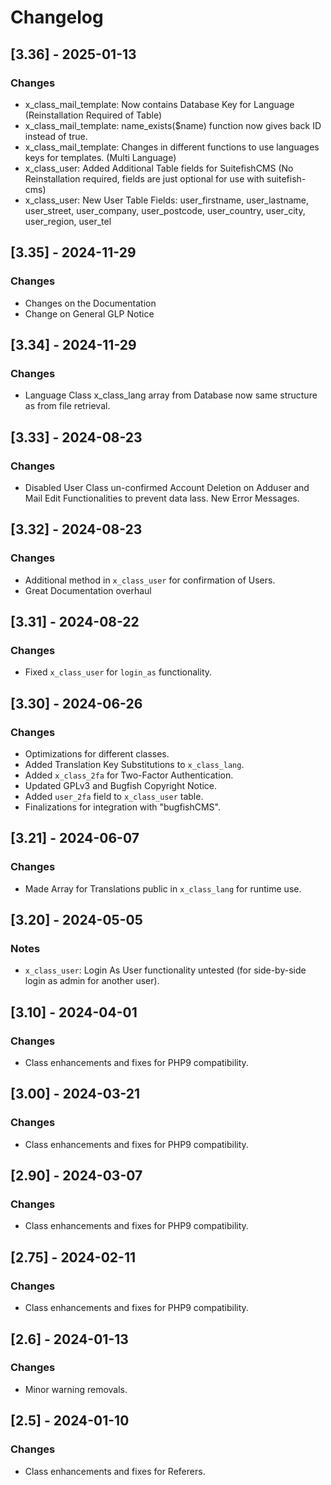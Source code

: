 # Changelog


## [3.36] - 2025-01-13
### Changes
- x_class_mail_template: Now contains Database Key for Language (Reinstallation Required of Table)
- x_class_mail_template: name_exists($name) function now gives back ID instead of true.
- x_class_mail_template: Changes in different functions to use languages keys for templates. (Multi Language)
- x_class_user: Added Additional Table fields for SuitefishCMS (No Reinstallation required, fields are just optional for use with suitefish-cms)
- x_class_user: New User Table Fields: user_firstname, user_lastname, user_street, user_company, user_postcode, user_country, user_city, user_region, user_tel

## [3.35] - 2024-11-29
### Changes
- Changes on the Documentation
- Change on General GLP Notice
 
## [3.34] - 2024-11-29
### Changes
- Language Class x_class_lang array from Database now same structure as from file retrieval.

## [3.33] - 2024-08-23
### Changes
- Disabled User Class un-confirmed Account Deletion on Adduser and Mail Edit Functionalities to prevent data lass. New Error Messages.

## [3.32] - 2024-08-23
### Changes
- Additional method in `x_class_user` for confirmation of Users.
- Great Documentation overhaul

## [3.31] - 2024-08-22
### Changes
- Fixed `x_class_user` for `login_as` functionality.

## [3.30] - 2024-06-26
### Changes
- Optimizations for different classes.
- Added Translation Key Substitutions to `x_class_lang`.
- Added `x_class_2fa` for Two-Factor Authentication.
- Updated GPLv3 and Bugfish Copyright Notice.
- Added `user_2fa` field to `x_class_user` table.
- Finalizations for integration with "bugfishCMS".

## [3.21] - 2024-06-07
### Changes
- Made Array for Translations public in `x_class_lang` for runtime use.

## [3.20] - 2024-05-05
### Notes
- `x_class_user`: Login As User functionality untested (for side-by-side login as admin for another user).

## [3.10] - 2024-04-01
### Changes
- Class enhancements and fixes for PHP9 compatibility.

## [3.00] - 2024-03-21
### Changes
- Class enhancements and fixes for PHP9 compatibility.

## [2.90] - 2024-03-07
### Changes
- Class enhancements and fixes for PHP9 compatibility.

## [2.75] - 2024-02-11
### Changes
- Class enhancements and fixes for PHP9 compatibility.

## [2.6] - 2024-01-13
### Changes
- Minor warning removals.

## [2.5] - 2024-01-10
### Changes
- Class enhancements and fixes for Referers.
